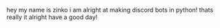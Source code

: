 hey my name is zinko
i am alright at making discord bots in python!
thats really it
alright have a good day!
